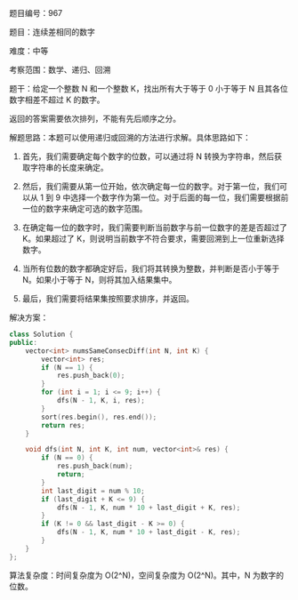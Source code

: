 题目编号：967

题目：连续差相同的数字

难度：中等

考察范围：数学、递归、回溯

题干：给定一个整数 N 和一个整数 K，找出所有大于等于 0 小于等于 N 且其各位数字相差不超过 K 的数字。

返回的答案需要依次排列，不能有先后顺序之分。

解题思路：本题可以使用递归或回溯的方法进行求解。具体思路如下：

1. 首先，我们需要确定每个数字的位数，可以通过将 N 转换为字符串，然后获取字符串的长度来确定。

2. 然后，我们需要从第一位开始，依次确定每一位的数字。对于第一位，我们可以从 1 到 9 中选择一个数字作为第一位。对于后面的每一位，我们需要根据前一位的数字来确定可选的数字范围。

3. 在确定每一位的数字时，我们需要判断当前数字与前一位数字的差是否超过了 K。如果超过了 K，则说明当前数字不符合要求，需要回溯到上一位重新选择数字。

4. 当所有位数的数字都确定好后，我们将其转换为整数，并判断是否小于等于 N。如果小于等于 N，则将其加入结果集中。

5. 最后，我们需要将结果集按照要求排序，并返回。

解决方案：

```cpp
class Solution {
public:
    vector<int> numsSameConsecDiff(int N, int K) {
        vector<int> res;
        if (N == 1) {
            res.push_back(0);
        }
        for (int i = 1; i <= 9; i++) {
            dfs(N - 1, K, i, res);
        }
        sort(res.begin(), res.end());
        return res;
    }

    void dfs(int N, int K, int num, vector<int>& res) {
        if (N == 0) {
            res.push_back(num);
            return;
        }
        int last_digit = num % 10;
        if (last_digit + K <= 9) {
            dfs(N - 1, K, num * 10 + last_digit + K, res);
        }
        if (K != 0 && last_digit - K >= 0) {
            dfs(N - 1, K, num * 10 + last_digit - K, res);
        }
    }
};
```

算法复杂度：时间复杂度为 O(2^N)，空间复杂度为 O(2^N)。其中，N 为数字的位数。